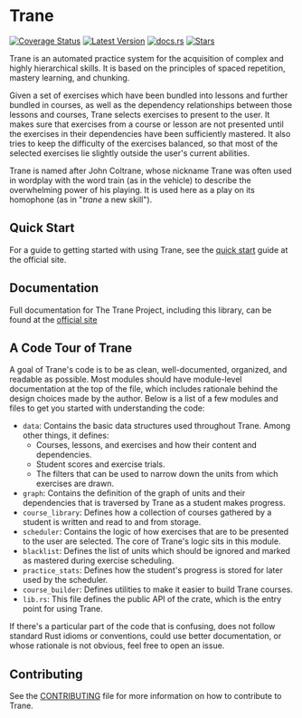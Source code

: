 # Trane

[![Coverage Status](https://coveralls.io/repos/github/trane-project/trane/badge.svg?branch=master)](https://coveralls.io/github/trane-project/trane?branch=master)
[![Latest Version](https://img.shields.io/crates/v/trane)](https://crates.io/crates/trane)
[![docs.rs](https://img.shields.io/docsrs/trane)](https://docs.rs/trane)
[![Stars](https://img.shields.io/github/stars/trane-project/trane?style=social)](https://github.com/trane-project/trane/stargazers)

Trane is an automated practice system for the acquisition of complex and highly hierarchical skills.
It is based on the principles of spaced repetition, mastery learning, and chunking.

Given a set of exercises which have been bundled into lessons and further bundled in courses, as
well as the dependency relationships between those lessons and courses, Trane selects exercises to
present to the user. It makes sure that exercises from a course or lesson are not presented until
the exercises in their dependencies have been sufficiently mastered. It also tries to keep the
difficulty of the exercises balanced, so that most of the selected exercises lie slightly outside
the user's current abilities.

Trane is named after John Coltrane, whose nickname Trane was often used in wordplay with the word
train (as in the vehicle) to describe the overwhelming power of his playing. It is used here as a
play on its homophone (as in "*trane* a new skill").

## Quick Start

For a guide to getting started with using Trane, see the [quick
start](https://trane-project.github.io/quick_start.html) guide at the official site.

## Documentation

Full documentation for The Trane Project, including this library, can be found at the [official
site](https://trane-project.github.io/)

## A Code Tour of Trane

A goal of Trane's code is to be as clean, well-documented, organized, and readable as possible. Most
modules should have module-level documentation at the top of the file, which includes rationale
behind the design choices made by the author. Below is a list of a few modules and files to get you
started with understanding the code:

- `data`: Contains the basic data structures used throughout Trane. Among other things, it defines:
    - Courses, lessons, and exercises and how their content and dependencies.
    - Student scores and exercise trials.
    - The filters that can be used to narrow down the units from which exercises are drawn.
- `graph`: Contains the definition of the graph of units and their dependencies that is traversed by
  Trane as a student makes progress.
- `course_library`: Defines how a collection of courses gathered by a student is written and read
  to and from storage.
- `scheduler`: Contains the logic of how exercises that are to be presented to the user are
  selected. The core of Trane's logic sits in this module.
- `blacklist`: Defines the list of units which should be ignored and marked as mastered during
  exercise scheduling.
- `practice_stats`: Defines how the student's progress is stored for later used by the scheduler.
- `course_builder`: Defines utilities to make it easier to build Trane courses.
- `lib.rs`: This file defines the public API of the crate, which is the entry point for using Trane.

If there's a particular part of the code that is confusing, does not follow standard Rust idioms or
conventions, could use better documentation, or whose rationale is not obvious, feel free to open an
issue.

## Contributing

See the [CONTRIBUTING](https://github.com/trane-project/trane/blob/master/CONTRIBUTING.md) file for
more information on how to contribute to Trane.